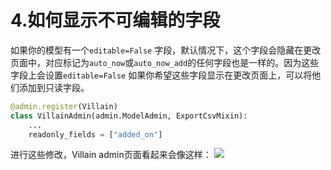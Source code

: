 # 4.如何显示不可编辑的字段
如果你的模型有一个`editable=False` 字段，默认情况下，这个字段会隐藏在更改页面中，对应标记为`auto_now`或`auto_now_add`的任何字段也是一样的。因为这些字段上会设置`editable=False`
如果你希望这些字段显示在更改页面上，可以将他们添加到只读字段。
```Python
@admin.register(Villain)
class VillainAdmin(admin.ModelAdmin, ExportCsvMixin):
    ...
    readonly_fields = ["added_on"]
```
进行这些修改，Villain admin页面看起来会像这样：
![](https://books.agiliq.com/projects/django-admin-cookbook/en/latest/_images/uneditable_existing.png)
